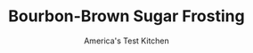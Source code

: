 ---
layout: ../../layouts/MarkdownPostLayout.astro
title: Bourbon-Brown Sugar Frosting
author: America's Test Kitchen
pubDate: 2023-03-15
description: "This bourbon-laced frosting has the perfect balance of booziness and sweetness."
image_url: https://res.cloudinary.com/hksqkdlah/image/upload/ar_1:1,c_fill,dpr_2.0,f_auto,fl_lossy.progressive.strip_profile,g_faces:auto,q_auto:low,w_344/43888-sfs-frosting-recipe-in-bowl-5
tags: ["Desserts or Baked Goods","Cakes"]
calories: 4709
protein: 
carbohydrates: 42
fats: 
fiber: 
ingredients: ["1/4 cup, light brown sugar","1/4 cup, heavy cream","2 tablespoons, bourbon","24 tablespoons (3 sticks), unsalted butter, softened","1/2 teaspoon, table salt","1 1/2 cups (7 ounces), confectioners' sugar","12 ounces (2⅔ cups) Marshmallow Fluff brand, marshmallow creme"]
serves: 12
time: "30 minutes"
instructions: ["Whisk brown sugar, cream, and bourbon in bowl until combined. Microwave, whisking every 15 seconds, until smooth, about 1 minute. Set aside.","Using stand mixer fitted with whisk attachment, whip butter and salt on medium speed until smooth, about 1 minute. Reduce speed to low and slowly add confectioners' sugar. Increase speed to medium and whip until smooth, about 2 minutes, scraping down bowl as needed. Add marshmallow creme, increase speed to medium-high, and whip until light and fluffy, 3 to 5 minutes. Reduce speed to low and slowly add brown sugar mixture. Increase speed to medium-high and whip to incorporate, about 1 minute, scraping down bowl as needed. (Frosting can be refrigerated for up to 24 hours; let come to room temperature before using.)"]
nutrition: ["16 mg Potassium","12 mg Phosphorus","13 mg Calcium","1 mg Magnesium","125 mg Sodium","24 g Fat","6 g Monounsaturated","67 mg Cholesterol","15 g Saturated","1 µg Folate (food)","35 g Sugars","2 µg Vitamin K","14 g Water","42 g Carbs","1 µg Folate equivalent (total)","214 µg Vitamin A","392 kcal Energy","35 g Sugars, added","4709 calories"]
notes: "We developed this recipe using Bulleit Bourbon."
---
